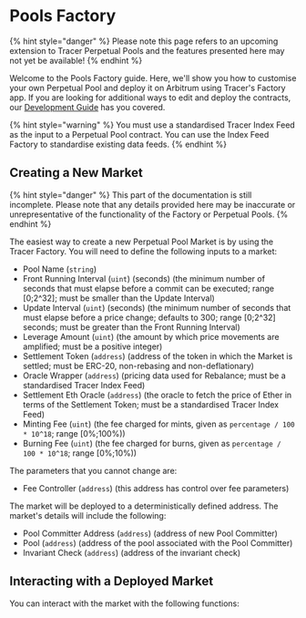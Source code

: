 # Pools Factory

{% hint style="danger" %}
Please note this page refers to an upcoming extension to Tracer Perpetual Pools and the features presented here may not yet be available!
{% endhint %}

Welcome to the Pools Factory guide. Here, we'll show you how to customise your own Perpetual Pool and deploy it on Arbitrum using Tracer's Factory app. If you are looking for additional ways to edit and deploy the contracts, our [Development Guide](../developer-resources/development-guide/) has you covered.&#x20;

{% hint style="warning" %}
You must use a standardised Tracer Index Feed as the input to a Perpetual Pool contract. You can use the Index Feed Factory to standardise existing data feeds.
{% endhint %}

## Creating a New Market

{% hint style="danger" %}
This part of the documentation is still incomplete. Please note that any details provided here may be inaccurate or unrepresentative of the functionality of the Factory or Perpetual Pools.
{% endhint %}

The easiest way to create a new Perpetual Pool Market is by using the Tracer Factory. You will need to define the following inputs to a market:

* Pool Name (`string`)
* Front Running Interval (`uint`) (seconds) (the minimum number of seconds that must elapse before a commit can be executed; range \[0;2^32]; must be smaller than the Update Interval)
* Update Interval (`uint`) (seconds) (the minimum number of seconds that must elapse before a price change; defaults to 300; range \[0;2^32] seconds; must be greater than the Front Running Interval)
* Leverage Amount (`uint`) (the amount by which price movements are amplified; must be a positive integer)
* Settlement Token (`address`) (address of the token in which the Market is settled; must be ERC-20, non-rebasing and non-deflationary)
* Oracle Wrapper (`address`) (pricing data used for Rebalance; must be a standardised Tracer Index Feed)
* Settlement Eth Oracle (`address`) (the oracle to fetch the price of Ether in terms of the Settlement Token; must be a standardised Tracer Index Feed)
* Minting Fee (`uint`) (the fee charged for mints, given as `percentage / 100 * 10^18`; range \[0%;100%))
* Burning Fee (`uint`) (the fee charged for burns, given as `percentage / 100 * 10^18`; range \[0%;10%))

The parameters that you cannot change are:

* Fee Controller (`address`) (this address has control over fee parameters)

The market will be deployed to a deterministically defined address. The market's details will include the following:

* Pool Committer Address (`address`) (address of new Pool Committer)
* Pool (`address`) (address of the pool associated with the Pool Committer)
* Invariant Check (`address`) (address of the invariant check)

## Interacting with a Deployed Market

You can interact with the market with the following functions:

